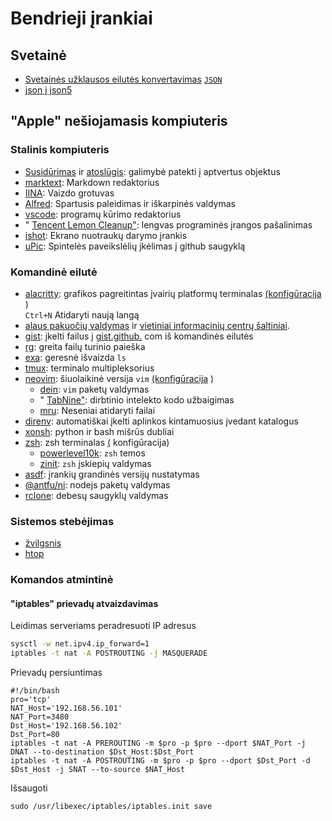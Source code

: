 # Bendrieji įrankiai

## Svetainė

* [Svetainės užklausos eilutės konvertavimas](https://www.convertonline.io/convert/query-string-to-json) [`JSON`](https://www.convertonline.io/convert/query-string-to-json)
* [json į json5](https://jsonformatter.org/json5-formatter)

## "Apple" nešiojamasis kompiuteris

### Stalinis kompiuteris

* [Susidūrimas](https://github.com/yichengchen/clashX) ir [atoslūgis](https://t.me/chaoxi): galimybė patekti į aptvertus objektus
* [marktext](https://marktext.app): Markdown redaktorius
* [IINA](https://iina.io): Vaizdo grotuvas
* [Alfred](https://www.alfredapp.com): Spartusis paleidimas ir iškarpinės valdymas
* [vscode](https://code.visualstudio.com): programų kūrimo redaktorius
* " [Tencent Lemon Cleanup"](https://lemon.qq.com): lengvas programinės įrangos pašalinimas
* [ishot](https://apps.apple.com/cn/app/ishot-%E4%BC%98%E7%A7%80%E7%9A%84%E6%88%AA%E5%9B%BE%E5%BD%95%E5%B1%8F%E5%B7%A5%E5%85%B7/id1485844094?mt=12): Ekrano nuotraukų darymo įrankis
* [uPic](https://github.com/gee1k/uPic): Spintelės paveikslėlių įkėlimas į github saugyklą

### Komandinė eilutė

* [alacritty](https://github.com/alacritty/alacritty): grafikos pagreitintas įvairių platformų terminalas [(konfigūracija](https://github.com/gcxfd/osx/blob/master/HOME/.config/alacritty/alacritty.yml) )  
  `Ctrl+N` Atidaryti naują langą
* [alaus pakuočių valdymas](https://brew.sh) ir [vietiniai informacinių centrų šaltiniai](https://mirrors.tuna.tsinghua.edu.cn/help/homebrew).
* [gist](https://github.com/defunkt/gist): įkelti failus į [gist.github.](https://gist.github.com) com iš komandinės eilutės
* [rg](https://github.com/BurntSushi/ripgrep): greita failų turinio paieška
* [exa](https://github.com/ogham/exa): geresnė išvaizda `ls`
* [tmux](https://www.ruanyifeng.com/blog/2019/10/tmux.html): terminalo multipleksorius
* [neovim](https://neovim.io): šiuolaikinė versija `vim` [(konfigūracija](https://github.com/gcxfd/osx/tree/master/HOME/.config/nvim) )
  * [dein](https://github.com/Shougo/dein.vim): `vim` paketų valdymas
  * " [TabNine"](https://www.tabnine.com): dirbtinio intelekto kodo užbaigimas
  * [mru](https://github.com/yegappan/mru): Neseniai atidaryti failai
* [direnv](https://direnv.net): automatiškai įkelti aplinkos kintamuosius įvedant katalogus
* [xonsh](https://xon.sh): python ir bash mišrūs dubliai
* [zsh](https://www.zsh.org): zsh terminalas [(](https://github.com/gcxfd/osx/tree/master/HOME) konfigūracija)
  * [powerlevel10k](https://github.com/romkatv/powerlevel10k): `zsh` temos
  * [zinit](https://github.com/zdharma-continuum/zinit): `zsh` įskiepių valdymas
* [asdf](https://github.com/asdf-vm/asdf): įrankių grandinės versijų nustatymas
* [@antfu/ni](https://www.npmjs.com/package/@antfu/ni): nodejs paketų valdymas
* [rclone](https://rclone.org): debesų saugyklų valdymas

### Sistemos stebėjimas

* [žvilgsnis](https://nicolargo.github.io/glances)
* [htop](https://htop.dev/)

### Komandos atmintinė

#### "iptables" prievadų atvaizdavimas

Leidimas serveriams peradresuoti IP adresus

```bash
sysctl -w net.ipv4.ip_forward=1
iptables -t nat -A POSTROUTING -j MASQUERADE
```

Prievadų persiuntimas

```
#!/bin/bash
pro='tcp'
NAT_Host='192.168.56.101'
NAT_Port=3480
Dst_Host='192.168.56.102'
Dst_Port=80
iptables -t nat -A PREROUTING -m $pro -p $pro --dport $NAT_Port -j DNAT --to-destination $Dst_Host:$Dst_Port
iptables -t nat -A POSTROUTING -m $pro -p $pro --dport $Dst_Port -d $Dst_Host -j SNAT --to-source $NAT_Host
```

Išsaugoti

```
sudo /usr/libexec/iptables/iptables.init save
```